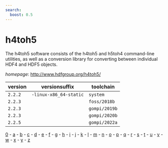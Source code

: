 ```yaml
---
search:
  boost: 0.5
---
```

# h4toh5

The h4toh5 software consists of the h4toh5 and h5toh4 command-line utilities,  as well as a conversion library for converting between individual HDF4 and HDF5 objects.

*homepage*: <http://www.hdfgroup.org/h4toh5/>

version | versionsuffix | toolchain
--------|---------------|----------
``2.2.2`` | ``-linux-x86_64-static`` | ``system``
``2.2.3`` |  | ``foss/2018b``
``2.2.3`` |  | ``gompi/2019b``
``2.2.3`` |  | ``gompi/2020b``
``2.2.5`` |  | ``gompi/2022a``

[0](../0/index.md) - [a](../a/index.md) - [b](../b/index.md) - [c](../c/index.md) - [d](../d/index.md) - [e](../e/index.md) - [f](../f/index.md) - [g](../g/index.md) - [h](../h/index.md) - [i](../i/index.md) - [j](../j/index.md) - [k](../k/index.md) - [l](../l/index.md) - [m](../m/index.md) - [n](../n/index.md) - [o](../o/index.md) - [p](../p/index.md) - [q](../q/index.md) - [r](../r/index.md) - [s](../s/index.md) - [t](../t/index.md) - [u](../u/index.md) - [v](../v/index.md) - [w](../w/index.md) - [x](../x/index.md) - [y](../y/index.md) - [z](../z/index.md)

